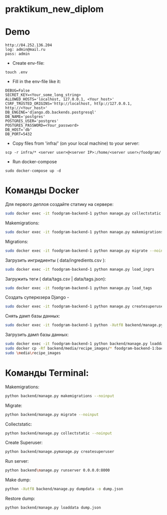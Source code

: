 # praktikum_new_diplom

# Demo
```
http://84.252.136.204
log: admin@mail.ru
pass: admin
```

- Create env-file:
```
touch .env
```
- Fill in the env-file like it:
```
DEBUG=False
SECRET_KEY=<Your_some_long_string>
ALLOWED_HOSTS='localhost, 127.0.0.1, <Your_host>'
CSRF_TRUSTED_ORIGINS='http://localhost, http://127.0.0.1, http://<Your_host>'
DB_ENGINE='django.db.backends.postgresql'
DB_NAME='postgres'
POSTGRES_USER='postgres'
POSTGRES_PASSWORD=<Your_password>
DB_HOST='db'
DB_PORT=5432
```
- Copy files from 'infra/' (on your local machine) to your server:
```
scp -r infra/* <server user>@<server IP>:/home/<server user>/foodgram/
```
- Run docker-compose
```
sudo docker-compose up -d
```

# Команды Docker

Для первого деплоя создайте статику на сервере:
```bash
sudo docker exec -it foodgram-backend-1 python manage.py collectstatic --noinput
```

Makemigrations:
```bash
sudo docker exec -it foodgram-backend-1 python manage.py makemigrations --noinput
```

Migrations:
```bash
sudo docker exec -it foodgram-backend-1 python manage.py migrate --noinput
```

Загрузить ингридиенты ( data/ingredients.csv ):
```bash
sudo docker exec -it foodgram-backend-1 python manage.py load_ingrs
```

Загружить теги ( data/tags.csv | data/tags.json):
```bash
sudo docker exec -it foodgram-backend-1 python manage.py load_tags
```

Создать суперюзера Django - 
```bash
sudo docker exec -it foodgram-backend-1 python manage.py createsuperuser
```

Снять дамп базы данных:
```bash
sudo docker exec -it foodgram-backend-1 python -Xutf8 backend/manage.py dumpdata -o dump.json
```

Загрузить дамп базы данных:
```bash
sudo docker exec -it foodgram-backend-1 python backend/manage.py loaddata dump.json
sudo docker cp -Rf backend/media/recipe_images/* foodgram-backend-1:backend/media/recipe_images/
sudo \media\recipe_images
```

# Команды Terminal:

Makemigrations:
```bash
python backend/manage.py makemigrations --noinput
```

Migrate:
```bash
python backend/manage.py migrate --noinput
```

Collectstatic:
```bash
python backend/manage.py collectstatic --noinput
```

Create Superuser:
```bash
python backend/manage.pymanage.py createsuperuser
```

Run server:
```bash
python backend\manage.py runserver 0.0.0.0:8000
```

Make dump:
```bash
python -Xutf8 backend/manage.py dumpdata -o dump.json
```

Restore dump:
```bash
python backend/manage.py loaddata dump.json
```